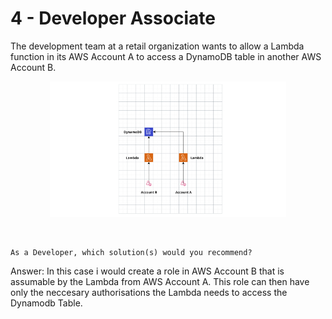 # 4 - Developer Associate

The development team at a retail organization wants to allow a Lambda function in its AWS Account A to access a DynamoDB table in another AWS Account B.

<p align="center">
<img src="../assets/diagrams/Picture 4.png?raw=true" style="background-color:white" width="75%">
</p>

<br>

```
As a Developer, which solution(s) would you recommend?
```

Answer:
In this case i would create a role in AWS Account B that is assumable by the Lambda from AWS Account A. This role can then have only the neccesary authorisations the Lambda needs to access the Dynamodb Table.


